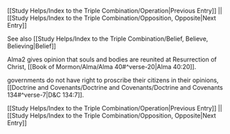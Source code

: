 [[Study Helps/Index to the Triple Combination/Operation|Previous Entry]]  ||  [[Study Helps/Index to the Triple Combination/Opposition, Opposite|Next Entry]]

 See also [[Study Helps/Index to the Triple Combination/Belief, Believe, Believing|Belief]]

 Alma2 gives opinion that souls and bodies are reunited at Resurrection of Christ, [[Book of Mormon/Alma/Alma 40#^verse-20|Alma 40:20]].

 governments do not have right to proscribe their citizens in their opinions, [[Doctrine and Covenants/Doctrine and Covenants/Doctrine and Covenants 134#^verse-7|D&C 134:7]].

[[Study Helps/Index to the Triple Combination/Operation|Previous Entry]]  ||  [[Study Helps/Index to the Triple Combination/Opposition, Opposite|Next Entry]]